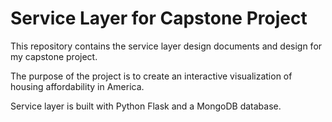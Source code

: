 # Service Layer for Capstone Project

This repository contains the service layer design documents and design for my capstone project.

The purpose of the project is to create an interactive visualization of housing affordability in America.

Service layer is built with Python Flask and a MongoDB database.
